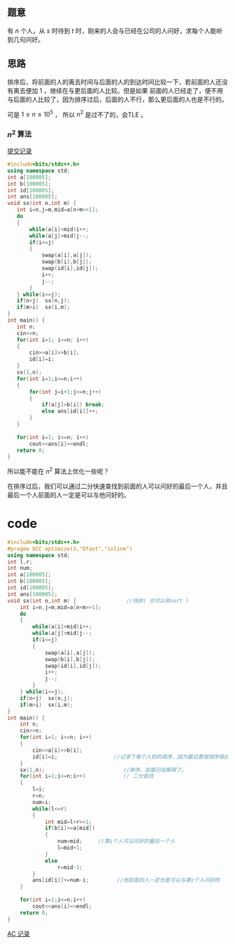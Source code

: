 
## 题意

有 $n$ 个人，从 $s$ 时待到 $t$ 时，刚来的人会与已经在公司的人问好，求每个人能听到几句问好。

## 思路


排序后，将前面的人的离去时间与后面的人的到达时间比较一下，若前面的人还没有离去便加 $1$ ，继续在与更后面的人比较。但是如果 前面的人已经走了，便不用与后面的人比较了，因为排序过后，后面的人不行，那么更后面的人也是不行的。

 可是 $1 \le n \le 10^5$ ， 所以 $n^2$ 是过不了的，会TLE 。
 
### $n^2$ 算法 

[提交记录](https://www.luogu.com.cn/record/83153001)
 
 ```cpp
#include<bits/stdc++.h>
using namespace std;
int a[100005];
int b[100005];
int id[100005];
int ans[100005];
void sx(int n,int m) {
	int i=n,j=m,mid=a[n+m>>1];
	do
	{
		while(a[i]<mid)i++;
		while(a[j]>mid)j--;
		if(i<=j) 
		{
			swap(a[i],a[j]);
			swap(b[i],b[j]);
			swap(id[i],id[j]);
			i++;
			j--;
		}
	} while(i<=j);
	if(n<j)  sx(n,j);
	if(m>i)  sx(i,m);
}
int main() {
	int n;
	cin>>n;
	for(int i=1; i<=n; i++)
	{
		cin>>a[i]>>b[i];
		id[i]=i;
	}
	sx(1,n);
	for(int i=1;i<=n;i++)
	{
		for(int j=i+1;j<=n;j++)
		{
			if(a[j]>b[i]) break;
			else ans[id[i]]++;
		}
	}
	
	for(int i=1; i<=n; i++)
		cout<<ans[i]<<endl;
	return 0;
}

```


所以能不能在 $n^2$ 算法上优化一些呢？
 
在排序过后，我们可以通过二分快速查找到前面的人可以问好的最后一个人，并且最后一个人前面的人一定是可以与他问好的。

# code

```cpp
#include<bits/stdc++.h>
#pragma GCC optimize(3,"Ofast","inline")
using namespace std;
int l,r;
int num;
int a[100005];
int b[100005];
int id[100005];
int ans[100005];
void sx(int n,int m) {                //快排( 也可以用sort )
	int i=n,j=m,mid=a[n+m>>1];
	do
	{
		while(a[i]<mid)i++;
		while(a[j]>mid)j--;
		if(i<=j) 
		{
			swap(a[i],a[j]);
			swap(b[i],b[j]);
			swap(id[i],id[j]);
			i++;
			j--;
		}
	} while(i<=j);
	if(n<j)  sx(n,j);
	if(m>i)  sx(i,m);
}
int main() {
	int n;
	cin>>n;
	for(int i=1; i<=n; i++)
	{
		cin>>a[i]>>b[i];
		id[i]=i;                  //记录下每个人到的顺序，因为最后要按顺序输出每个人被问好的次数
	}
	sx(1,n);                         //排序，前面已经解释了。
	for(int i=1;i<=n;i++)            // 二分查找
	{
		l=i;
		r=n;
		num=i;
		while(l<=r)
		{
			int mid=l+r>>1;
			if(b[i]>=a[mid])
			{
				num=mid;     //第i个人可以问好的最后一个人
				l=mid+1;
			}
			else
				r=mid-1;
		}
		ans[id[i]]+=num-i;         //他前面的人一定也是可以与第i个人问好的
	}
	
	for(int i=1;i<=n;i++)
		cout<<ans[i]<<endl;
	return 0;
}

```

[AC 记录](https://www.luogu.com.cn/record/83153677)